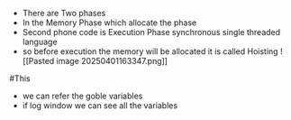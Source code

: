 - There are Two phases
- In the Memory Phase which allocate the phase
- Second phone code is Execution Phase synchronous single threaded language
- so before execution the memory will be allocated it is called Hoisting
![[Pasted image 20250401163347.png]]

#This
- we can refer the goble variables
- if log window we can see all the variables
